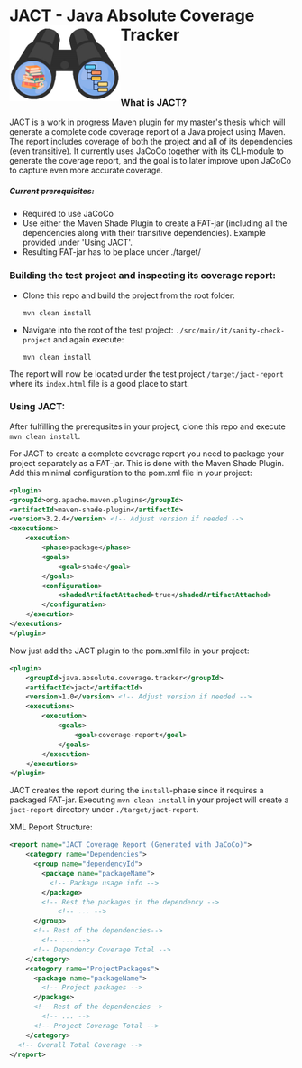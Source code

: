 # JACT - Java Absolute Coverage Tracker <img src=".img/jact-logo.png" align="left" height="135px"/>

[comment]: <> (Include coverage stats etc here later)
<br/> 
<br/> 
<br/> 

### What is JACT?
JACT is a work in progress Maven plugin for my master's thesis which will generate a complete code coverage report of a
Java project using Maven. The report includes coverage of both the project and all of its dependencies (even transitive).
It currently uses JaCoCo together with its CLI-module to generate the coverage report, and the goal is to later improve 
upon JaCoCo to capture even more accurate coverage.

##### Current prerequisites:
- Required to use JaCoCo
- Use either the Maven Shade Plugin to create a FAT-jar (including all the dependencies along with their transitive 
  dependencies). Example provided under 'Using JACT'.
- Resulting FAT-jar has to be place under ./target/

### Building the test project and inspecting its coverage report:
- Clone this repo and build the project from the root folder:
    ```
    mvn clean install
    ```
  
- Navigate into the root of the test project: `./src/main/it/sanity-check-project` and again execute:
    ```
    mvn clean install
    ```

The report will now be located under the test project `/target/jact-report` where its `index.html` file is a good place to start. 


### Using JACT:
After fulfilling the prerequsites in your project, clone this repo and execute `mvn clean install`.

For JACT to create a complete coverage report you need to package your project separately as a FAT-jar. This is done with
the Maven Shade Plugin. Add this minimal configuration to the pom.xml file in your project:
```xml
<plugin>
<groupId>org.apache.maven.plugins</groupId>
<artifactId>maven-shade-plugin</artifactId>
<version>3.2.4</version> <!-- Adjust version if needed -->
<executions>
    <execution>
        <phase>package</phase>
        <goals>
            <goal>shade</goal>
        </goals>
        <configuration>
            <shadedArtifactAttached>true</shadedArtifactAttached>
        </configuration>
    </execution>
</executions>
</plugin>
```

Now just add the JACT plugin to the pom.xml file in your project:
```xml
<plugin>
    <groupId>java.absolute.coverage.tracker</groupId>
    <artifactId>jact</artifactId>
    <version>1.0</version> <!-- Adjust version if needed -->
    <executions>
        <execution>
            <goals>
                <goal>coverage-report</goal>
            </goals>
        </execution>
    </executions>
</plugin>
```

JACT creates the report during the `install`-phase since it requires a packaged FAT-jar. Executing `mvn clean install`
in your project will create a `jact-report` directory under `./target/jact-report`. 



XML Report Structure:
```xml
<report name="JACT Coverage Report (Generated with JaCoCo)">
    <category name="Dependencies">
      <group name="dependencyId">
        <package name="packageName">
          <!-- Package usage info -->
        </package>
        <!-- Rest the packages in the dependency -->
            <!-- ... -->
      </group>
      <!-- Rest of the dependencies-->
        <!-- ... -->
      <!-- Dependency Coverage Total -->
    </category>
    <category name="ProjectPackages">
      <package name="packageName">
        <!-- Project packages -->
      </package>
      <!-- Rest of the dependencies-->
        <!-- ... -->
      <!-- Project Coverage Total -->
    </category>
  <!-- Overall Total Coverage -->
</report>
```

